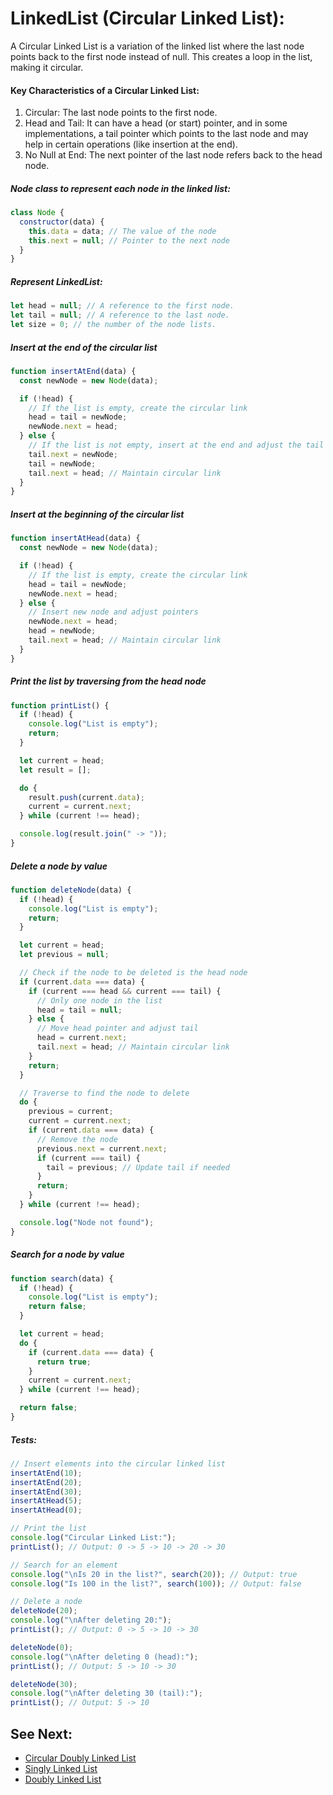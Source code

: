 # LinkedList (Circular Linked List):

A Circular Linked List is a variation of the linked list where the last node points back to the first node instead of null. This creates a loop in the list, making it circular.

#### Key Characteristics of a Circular Linked List:

1. Circular: The last node points to the first node.
2. Head and Tail: It can have a head (or start) pointer, and in some implementations, a tail pointer which points to the last node and may help in certain operations (like insertion at the end).
3. No Null at End: The next pointer of the last node refers back to the head node.

##### Node class to represent each node in the linked list:

```javascript
class Node {
  constructor(data) {
    this.data = data; // The value of the node
    this.next = null; // Pointer to the next node
  }
}
```

##### Represent LinkedList:

```javascript
let head = null; // A reference to the first node.
let tail = null; // A reference to the last node.
let size = 0; // the number of the node lists.
```

##### Insert at the end of the circular list

```javascript
function insertAtEnd(data) {
  const newNode = new Node(data);

  if (!head) {
    // If the list is empty, create the circular link
    head = tail = newNode;
    newNode.next = head;
  } else {
    // If the list is not empty, insert at the end and adjust the tail's next
    tail.next = newNode;
    tail = newNode;
    tail.next = head; // Maintain circular link
  }
}
```

##### Insert at the beginning of the circular list

```javascript
function insertAtHead(data) {
  const newNode = new Node(data);

  if (!head) {
    // If the list is empty, create the circular link
    head = tail = newNode;
    newNode.next = head;
  } else {
    // Insert new node and adjust pointers
    newNode.next = head;
    head = newNode;
    tail.next = head; // Maintain circular link
  }
}
```

##### Print the list by traversing from the head node

```javascript
function printList() {
  if (!head) {
    console.log("List is empty");
    return;
  }

  let current = head;
  let result = [];

  do {
    result.push(current.data);
    current = current.next;
  } while (current !== head);

  console.log(result.join(" -> "));
}
```

##### Delete a node by value

```javascript
function deleteNode(data) {
  if (!head) {
    console.log("List is empty");
    return;
  }

  let current = head;
  let previous = null;

  // Check if the node to be deleted is the head node
  if (current.data === data) {
    if (current === head && current === tail) {
      // Only one node in the list
      head = tail = null;
    } else {
      // Move head pointer and adjust tail
      head = current.next;
      tail.next = head; // Maintain circular link
    }
    return;
  }

  // Traverse to find the node to delete
  do {
    previous = current;
    current = current.next;
    if (current.data === data) {
      // Remove the node
      previous.next = current.next;
      if (current === tail) {
        tail = previous; // Update tail if needed
      }
      return;
    }
  } while (current !== head);

  console.log("Node not found");
}
```

##### Search for a node by value

```javascript
function search(data) {
  if (!head) {
    console.log("List is empty");
    return false;
  }

  let current = head;
  do {
    if (current.data === data) {
      return true;
    }
    current = current.next;
  } while (current !== head);

  return false;
}
```

##### Tests:

```javascript
// Insert elements into the circular linked list
insertAtEnd(10);
insertAtEnd(20);
insertAtEnd(30);
insertAtHead(5);
insertAtHead(0);

// Print the list
console.log("Circular Linked List:");
printList(); // Output: 0 -> 5 -> 10 -> 20 -> 30

// Search for an element
console.log("\nIs 20 in the list?", search(20)); // Output: true
console.log("Is 100 in the list?", search(100)); // Output: false

// Delete a node
deleteNode(20);
console.log("\nAfter deleting 20:");
printList(); // Output: 0 -> 5 -> 10 -> 30

deleteNode(0);
console.log("\nAfter deleting 0 (head):");
printList(); // Output: 5 -> 10 -> 30

deleteNode(30);
console.log("\nAfter deleting 30 (tail):");
printList(); // Output: 5 -> 10
```

## See Next:

- [Circular Doubly Linked List](circular-doubly-linkedList.md)
- [Singly Linked List](singly-linkedList.md)
- [Doubly Linked List](doubly-linkedList.md)
